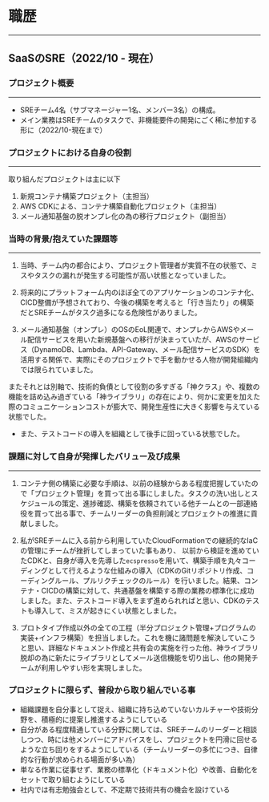 # 職歴

---

## SaaSのSRE（2022/10 - 現在）

### プロジェクト概要

---

- SREチーム4名（サブマネージャー1名、メンバー3名）の構成。
- メイン業務はSREチームのタスクで、非機能要件の開発にごく稀に参加する形に（2022/10-現在まで）

### プロジェクトにおける自身の役割

---

取り組んだプロジェクトは主に以下

1. 新規コンテナ構築プロジェクト（主担当）
2. AWS CDKによる、コンテナ構築自動化プロジェクト（主担当）
3. メール通知基盤の脱オンプレ化の為の移行プロジェクト（副担当）

### 当時の背景/抱えていた課題等

---

1. 当時、チーム内の都合により、プロジェクト管理者が実質不在の状態で、ミスやタスクの漏れが発生する可能性が高い状態となっていました。

2. 将来的にプラットフォーム内のほぼ全てのアプリケーションのコンテナ化、CICD整備が予想されており、今後の構築を考えると「行き当たり」の構築だとSREチームがタスク過多になる危険性がありました。

3. メール通知基盤（オンプレ）のOSのEoL関連で、オンプレからAWSやメール配信サービスを用いた新規基盤への移行が決まっていたが、AWSのサービス（DynamoDB、Lambda、API-Gateway、メール配信サービスのSDK）を活用する関係で、実際にそのプロジェクトで手を動かせる人物が開発組織内では限られていました。

またそれとは別軸で、技術的負債として役割の多すぎる「神クラス」や、複数の機能を詰め込み過ぎている「神ライブラリ」の存在により、何かに変更を加えた際のコミュニケーションコストが膨大で、開発生産性に大きく影響を与えている状態でした。

- また、テストコードの導入を組織として後手に回っている状態でした。

### 課題に対して自身が発揮したバリュー及び成果

---

1. コンテナ側の構築に必要な手順は、以前の経験からある程度把握していたので「プロジェクト管理」を買って出る事にしました。タスクの洗い出しとスケジュールの策定、進捗確認、構築を依頼されている他チームとの一部連絡役を買って出る事で、チームリーダーの負担削減とプロジェクトの推進に貢献しました。

2. 私がSREチームに入る前から利用していたCloudFormationでの継続的なIaCの管理にチームが挫折してしまっていた事もあり、 以前から検証を進めていたCDKと、自身が導入を先導した`ecspresso`を用いて、構築手順を丸々コーディングとして行えるような仕組みの導入（CDKのGitリポジトリ作成、コーディングルール、プルリクチェックのルール）を行いました。結果、コンテナ・CICDの構築に対して、共通基盤を構築する際の業務の標準化に成功しました。また、テストコード導入をまず進められればと思い、CDKのテストも導入して、ミスが起きにくい状態としました。

3. プロトタイプ作成以外の全ての工程（半分プロジェクト管理+プログラムの実装+インフラ構築）を担当しました。これを機に諸問題を解決していこうと思い、詳細なドキュメント作成と共有会の実施を行った他、神ライブラリ脱却の為に新たにライブラリとしてメール送信機能を切り出し、他の開発チームが利用しやすい形を実現しました。

### プロジェクトに限らず、普段から取り組んでいる事

- 組織課題を自分事として捉え、組織に持ち込めていないカルチャーや技術分野を、積極的に提案し推進するようにしている
- 自分がある程度精通している分野に関しては、SREチームのリーダーと相談しつつ、時には他メンバーにアドバイスをし、プロジェクトを円滑に回せるような立ち回りをするようにしている（チームリーダーの多忙につき、自律的な行動が求められる場面が多い為）
- 単なる作業に従事せず、業務の標準化（ドキュメント化）や改善、自動化をセットで取り組むようにしている
- 社内では有志勉強会として、不定期で技術共有の機会を設けている
